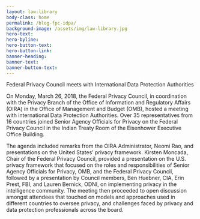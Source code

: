 ```yaml
---
layout: law-library
body-class: home
permalink: /blog-fpc-idpa/
background-image: /assets/img/law-library.jpg
hero-text: 
hero-byline:
hero-button-text: 
hero-button-link: 
banner-heading: 
banner-text: 
banner-button-text: 
---
```


Federal Privacy Council meets with International Data Protection Authorities

On Monday, March 26, 2018, the Federal Privacy Council, in coordination with the Privacy Branch of the Office of Information and Regulatory Affairs (OIRA) in the Office of Management and Budget (OMB), hosted a meeting with international Data Protection Authorities.  Over 35 representatives from 16 countries joined Senior Agency Officials for Privacy on the Federal Privacy Council in the Indian Treaty Room of the Eisenhower Executive Office Building.  

The agenda included remarks from the OIRA Administrator, Neomi Rao, and presentations on the United States’ privacy framework.  Kirsten Moncada, Chair of the Federal Privacy Council, provided a presentation on the U.S. privacy framework that focused on the roles and responsibilities of Senior Agency Officials for Privacy, OMB, and the Federal Privacy Council, followed by a presentation by Council members, Ben Huebner, CIA, Erin Prest, FBI, and Lauren Bernick, ODNI, on implementing privacy in the intelligence community.  The meeting then proceeded to open discussion amongst attendees that touched on models and approaches used in different countries to oversee privacy, and challenges faced by privacy and data protection professionals across the board.
